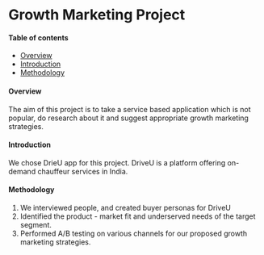 # Growth Marketing Project

#### Table of contents
- [Overview](#overview)
- [Introduction](#introduction)
- [Methodology](#methodology)
  
#### Overview
The aim of this project is to take a service based application which is not popular, do research about it and suggest appropriate growth marketing strategies.

#### Introduction
We chose DrieU app for this project. DriveU is a platform offering on-demand chauffeur services in India.

#### Methodology
1) We interviewed people, and created buyer personas for DriveU
2) Identified the product - market fit and underserved needs of the target segment.
3) Performed A/B testing on various channels for our proposed growth marketing strategies.
